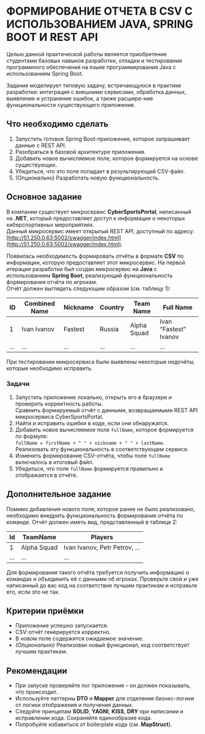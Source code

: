 # ФОРМИРОВАНИЕ ОТЧЕТА В CSV С ИСПОЛЬЗОВАНИЕМ JAVA, SPRING BOOT И REST API
Целью данной практической работы является приобретение студентами базовых навыков разработки, отладки и тестирования программного обеспечения на языке программирования Java с использованием Spring Boot.

Задание моделирует типовую задачу, встречающуюся в практике разработки: интеграция с внешними сервисами, обработка данных, выявление и устранение ошибок, а также расшире-ние функциональности существующего приложения.

## Что необходимо сделать
1.	Запустить готовое Spring Boot-приложение, которое запрашивает данные с REST API.
2.	Разобраться в базовой архитектуре приложения.
3.	Добавить новое вычисляемое поле, которое формируется на основе существующих.
4.	Убедиться, что это поле попадает в результирующий CSV-файл.
5.	(Опционально) Разработать новую функциональность.

## Основное задание
В компании существует микросервис **CyberSportsPortal**, написанный на **.NET**, который предоставляет доступ к информации о некоторых киберспортивных мероприятиях.  
Данный микросервис имеет открытый REST API, доступный по адресу:  
[http://51.250.0.63:5002/swagger/index.html](http://51.250.0.63:5002/swagger/index.html).

Появилась необходимость формировать отчёты в формате **CSV** по информации, которую предоставляет этот микросервис.
На первой итерации разработки был создан микросервис на **Java** с использованием **Spring Boot**, реализующий функциональность формирования отчёта по игрокам.  
Отчёт должен выглядеть следующим образом (см. таблицу 1):

| ID | Combined Name | Nickname | Country | Team Name   | Full Name               |
|----|---------------|----------|---------|-------------|-------------------------|
| 1  | Ivan Ivanov   | Fastest  | Russia  | Alpha Squad | Ivan “Fastest” Ivanov   |
| …  | …             | …        | …       | …           | …                       |

При тестировании микросервиса были выявлены некоторые недочёты, которые необходимо исправить.

### Задачи
1. Запустить приложение локально, открыть его в браузере и проверить корректность работы.  
   Сравнить формируемый отчёт с данными, возвращаемыми REST API микросервиса CyberSportsPortal.
2. Найти и исправить ошибки в коде, если они обнаружатся.
3. Добавить новое вычисляемое поле `fullName`, которое формируется по формуле:  
   `fullName = firstName + " " + nickname + " " + lastName`.  
   Реализовать эту функциональность в соответствующем сервисе.
4. Изменить формирование CSV-отчёта, чтобы поле `fullName` включалось в итоговый файл.
5. Убедиться, что поле `fullName` формируется правильно и отображается в отчёте.

## Дополнительное задание
Помимо добавления нового поля, которое ранее не было реализовано, необходимо внедрить функциональность формирования отчёта по команде.
Отчёт должен иметь вид, представленный в таблице 2:

| Id | TeamName    | Players                          |
|-----|-------------|---------------------------------|
| 1   | Alpha Squad | Ivan Ivanov, Petr Petrov, …     |
| …   | …           | …                               |

Для формирования такого отчёта требуется получить информацию о командах и объединить её с данными об игроках.
Проверьте свой и уже написанный до вас код на соответствие лучшим практикам и исправьте его, если это не так.

## Критерии приёмки
- Приложение успешно запускается.
- CSV-отчёт генерируется корректно.
- В новом поле содержится ожидаемое значение.
- *(Опционально)* Реализован новый функционал, код соответствует лучшим практикам.

## Рекомендации
- При запуске проверяйте лог приложения – он должен показывать, что происходит.
- Используйте паттерны **DTO** и **Mapper** для отделения бизнес-логики от логики отображения и получения данных.
- Следуйте принципам **SOLID**, **YAGNI**, **KISS**, **DRY** при написании и исправлении кода. Сохраняйте единообразие кода.
- Попробуйте избавиться от boilerplate кода (см. **MapStruct**).

